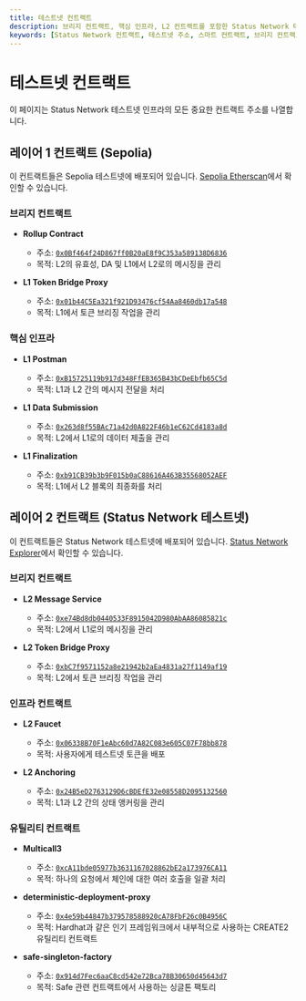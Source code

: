 ```yaml
---
title: 테스트넷 컨트랙트
description: 브리지 컨트랙트, 핵심 인프라, L2 컨트랙트를 포함한 Status Network 테스트넷 컨트랙트 주소의 포괄적인 목록과 각각의 목적 및 블록 탐색기 링크.
keywords: [Status Network 컨트랙트, 테스트넷 주소, 스마트 컨트랙트, 브리지 컨트랙트, L1 컨트랙트, L2 컨트랙트, 블록체인 인프라]
---
```


# 테스트넷 컨트랙트

이 페이지는 Status Network 테스트넷 인프라의 모든 중요한 컨트랙트 주소를 나열합니다.

## 레이어 1 컨트랙트 (Sepolia)

이 컨트랙트들은 Sepolia 테스트넷에 배포되어 있습니다. [Sepolia Etherscan](https://sepolia.etherscan.io)에서 확인할 수 있습니다.

### 브리지 컨트랙트
- **Rollup Contract**
  - 주소: [`0x0Bf464f24D867ff0B20aE8f9C353a589138D6836`](https://sepolia.etherscan.io/address/0x0bf464f24d867ff0b20ae8f9c353a589138d6836)
  - 목적: L2의 유효성, DA 및 L1에서 L2로의 메시징을 관리

- **L1 Token Bridge Proxy**
  - 주소: [`0x01b44C5Ea321f921D93476cf54Aa8460db17a548`](https://sepolia.etherscan.io/address/0x01b44C5Ea321f921D93476cf54Aa8460db17a548)
  - 목적: L1에서 토큰 브리징 작업을 관리

### 핵심 인프라
- **L1 Postman**
  - 주소: [`0xB15725119b917d348FfEB365B43bCDeEbfb65C5d`](https://sepolia.etherscan.io/address/0xB15725119b917d348FfEB365B43bCDeEbfb65C5d)
  - 목적: L1과 L2 간의 메시지 전달을 처리

- **L1 Data Submission**
  - 주소: [`0x263d8f55BAc71a42d0A822F46b1eC62Cd4183a8d`](https://sepolia.etherscan.io/address/0x263d8f55BAc71a42d0A822F46b1eC62Cd4183a8d)
  - 목적: L2에서 L1로의 데이터 제출을 관리

- **L1 Finalization**
  - 주소: [`0xb91CB39b3b9F015b0aC88616A463B35568052AEF`](https://sepolia.etherscan.io/address/0xb91CB39b3b9F015b0aC88616A463B35568052AEF)
  - 목적: L1에서 L2 블록의 최종화를 처리

## 레이어 2 컨트랙트 (Status Network 테스트넷)

이 컨트랙트들은 Status Network 테스트넷에 배포되어 있습니다. [Status Network Explorer](https://sepoliascan.status.network)에서 확인할 수 있습니다.

### 브리지 컨트랙트
- **L2 Message Service**
  - 주소: [`0xe74Bd8db0440533F8915042D980AbAA86085821c`](https://sepoliascan.status.network/address/0xe74Bd8db0440533F8915042D980AbAA86085821c)
  - 목적: L2에서 L1로의 메시징을 관리
  
- **L2 Token Bridge Proxy**
  - 주소: [`0xbC7f9571152a8e21942b2aEa4831a27f1149af19`](https://sepoliascan.status.network/address/0xbC7f9571152a8e21942b2aEa4831a27f1149af19)
  - 목적: L2에서 토큰 브리징 작업을 관리

### 인프라 컨트랙트
- **L2 Faucet**
  - 주소: [`0x06338B70F1eAbc60d7A82C083e605C07F78bb878`](https://sepoliascan.status.network/address/0x06338B70F1eAbc60d7A82C083e605C07F78bb878)
  - 목적: 사용자에게 테스트넷 토큰을 배포

- **L2 Anchoring**
  - 주소: [`0x24B5eD2763129D6cBDEfE32e08558D2095132560`](https://sepoliascan.status.network/address/0x24B5eD2763129D6cBDEfE32e08558D2095132560)
  - 목적: L1과 L2 간의 상태 앵커링을 관리

### 유틸리티 컨트랙트
- **Multicall3**
  - 주소: [`0xcA11bde05977b3631167028862bE2a173976CA11`](https://sepoliascan.status.network/address/0xcA11bde05977b3631167028862bE2a173976CA11)
  - 목적: 하나의 요청에서 체인에 대한 여러 호출을 일괄 처리
  
- **deterministic-deployment-proxy**
  - 주소: [`0x4e59b44847b379578588920cA78FbF26c0B4956C`](https://sepoliascan.status.network/address/0x4e59b44847b379578588920cA78FbF26c0B4956C)
  - 목적: Hardhat과 같은 인기 프레임워크에서 내부적으로 사용하는 CREATE2 유틸리티 컨트랙트
  
- **safe-singleton-factory**
  - 주소: [`0x914d7Fec6aaC8cd542e72Bca78B30650d45643d7`](https://sepoliascan.status.network/address/0x914d7Fec6aaC8cd542e72Bca78B30650d45643d7)
  - 목적: Safe 관련 컨트랙트에서 사용하는 싱글톤 팩토리

